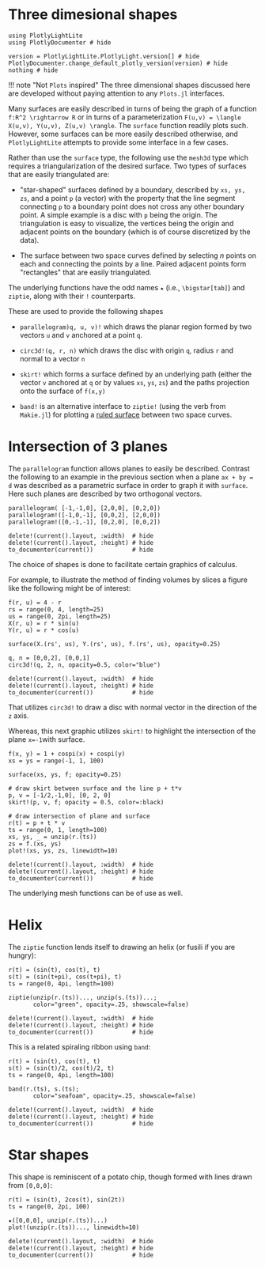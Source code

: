 # Three dimesional shapes

```@example lite
using PlotlyLightLite
using PlotlyDocumenter # hide

version = PlotlyLightLite.PlotlyLight.version[] # hide
PlotlyDocumenter.change_default_plotly_version(version) # hide
nothing # hide
```

!!! note "Not `Plots` inspired"
    The three dimensional shapes discussed here are developed without paying attention to any `Plots.jl` interfaces.

Many surfaces are easily described in turns of being the graph of a function ``f:R^2 \rightarrow R`` or in turns of a parameterization ``F(u,v) = \langle X(u,v), Y(u,v), Z(u,v) \rangle``. The `surface` function readily plots such. However, some surfaces can be more easily described otherwise, and `PlotlyLightLite` attempts to provide some interface in a few cases.

Rather than use the `surface` type, the following use the `mesh3d` type which requires a triangularization of the desired surface. Two types of surfaces that are easily triangulated are:

* "star-shaped" surfaces defined by a boundary, described by `xs, ys, zs`, and a point `p` (a vector) with the property that the line segment connecting `p` to a boundary point does not cross any other boundary point. A simple example is a disc with `p` being the origin. The triangulation is easy to visualize, the vertices being the origin and adjacent points on the boundary (which is of course discretized by the data).

* The surface between two space curves defined by selecting $n$ points on each and connecting the points by a line. Paired adjacent points form "rectangles" that are easily triangulated.

The underlying functions have the odd names `★` (i.e., `\bigstar[tab]`) and `ziptie`, along with their `!` counterparts.

These are used to provide the following shapes

* `parallelogram)q, u, v)!` which draws the planar region formed by two vectors `u` and `v` anchored at a point `q`.

* `circ3d!(q, r, n)` which draws the disc with origin `q`, radius `r` and normal to a vector `n`

* `skirt!` which forms a surface defined by an underlying path (either the vector `v` anchored at `q` or by values `xs`, `ys`, `zs`) and the paths projection onto the surface of `f(x,y)`

* `band!` is an alternative interface to `ziptie!` (using the verb from `Makie.jl`) for plotting a [ruled surface](https://en.wikipedia.org/wiki/Ruled_surface) between two space curves.


# Intersection of 3 planes

The `parallelogram` function allows planes to easily be described. Contrast the following to an example in the previous section when a plane ``ax + by = d`` was described as a parametric surface in order to graph it with `surface`. Here such planes are described by two orthogonal vectors.

```@example lite
parallelogram( [-1,-1,0], [2,0,0], [0,2,0])
parallelogram!([-1,0,-1], [0,0,2], [2,0,0])
parallelogram!([0,-1,-1], [0,2,0], [0,0,2])

delete!(current().layout, :width)  # hide
delete!(current().layout, :height) # hide
to_documenter(current())           # hide
```

The choice of shapes is done to facilitate certain graphics of calculus.

For example, to illustrate the method of finding volumes by slices a figure like the following might be of interest:

```@example lite
f(r, u) = 4 - r
rs = range(0, 4, length=25)
us = range(0, 2pi, length=25)
X(r, u) = r * sin(u)
Y(r, u) = r * cos(u)

surface(X.(rs', us), Y.(rs', us), f.(rs', us), opacity=0.25)

q, n = [0,0,2], [0,0,1]
circ3d!(q, 2, n, opacity=0.5, color="blue")

delete!(current().layout, :width)  # hide
delete!(current().layout, :height) # hide
to_documenter(current())           # hide
```

That utilizes `circ3d!` to draw a disc with normal vector in the direction of the ``z`` axis.

Whereas, this next graphic utilizes `skirt!` to highlight the intersection of the plane `x=-1`with surface.

```@example lite
f(x, y) = 1 + cospi(x) + cospi(y)
xs = ys = range(-1, 1, 100)

surface(xs, ys, f; opacity=0.25)

# draw skirt between surface and the line p + t*v
p, v = [-1/2,-1,0], [0, 2, 0]
skirt!(p, v, f; opacity = 0.5, color=:black)

# draw intersection of plane and surface
r(t) = p + t * v
ts = range(0, 1, length=100)
xs, ys, _ = unzip(r.(ts))
zs = f.(xs, ys)
plot!(xs, ys, zs, linewidth=10)

delete!(current().layout, :width)  # hide
delete!(current().layout, :height) # hide
to_documenter(current())           # hide
```


The underlying mesh functions can be of use as well.


# Helix

The `ziptie` function lends itself to drawing an helix (or fusili if you are hungry):

```@example lite
r(t) = (sin(t), cos(t), t)
s(t) = (sin(t+pi), cos(t+pi), t)
ts = range(0, 4pi, length=100)

ziptie(unzip(r.(ts))..., unzip(s.(ts))...;
       color="green", opacity=.25, showscale=false)

delete!(current().layout, :width)  # hide
delete!(current().layout, :height) # hide
to_documenter(current())           # hide
```

This is  a related spiraling ribbon using `band`:

```@example lite
r(t) = (sin(t), cos(t), t)
s(t) = (sin(t)/2, cos(t)/2, t)
ts = range(0, 4pi, length=100)

band(r.(ts), s.(ts);
       color="seafoam", opacity=.25, showscale=false)

delete!(current().layout, :width)  # hide
delete!(current().layout, :height) # hide
to_documenter(current())           # hide
```


# Star shapes

This shape is reminiscent of a potato chip, though formed with lines drawn from `[0,0,0]`:


```@example lite
r(t) = (sin(t), 2cos(t), sin(2t))
ts = range(0, 2pi, 100)

★([0,0,0], unzip(r.(ts))...)
plot!(unzip(r.(ts))..., linewidth=10)

delete!(current().layout, :width)  # hide
delete!(current().layout, :height) # hide
to_documenter(current())           # hide
```
